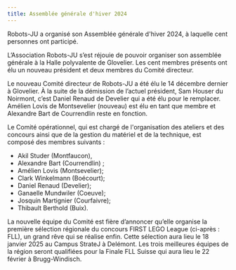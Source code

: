 ```yaml
---
title: Assemblée générale d'hiver 2024
---
```


Robots-JU a organisé son Assemblée générale d'hiver 2024, à laquelle cent personnes ont participé.

<!--more-->

L’Association Robots-JU s’est réjouie de pouvoir organiser son assemblée générale à la Halle polyvalente de Glovelier.
Les cent membres présents ont élu un nouveau président et deux membres du Comité directeur.

Le nouveau Comité directeur de Robots-JU a été élu le 14 décembre dernier à Glovelier.
À la suite de la démission de l’actuel président, Sam Houser du Noirmont, c’est Daniel Renaud de Develier qui a été élu pour le remplacer. Amélien Lovis de Montsevelier (nouveau) est élu en tant que membre et Alexandre Bart de Courrendlin reste en fonction.

Le Comité opérationnel, qui est chargé de l'organisation des ateliers et des concours ainsi que de la gestion du matériel et de la technique, est composé des membres suivants :
- Akil Studer (Montfaucon),
- Alexandre Bart (Courrendlin) ;
- Amélien Lovis (Montsevelier);
- Clark Winkelmann (Boécourt);
- Daniel Renaud (Develier);
- Ganaelle Mundwiler (Coeuve);
- Josquin Martignier (Courfaivre);
- Thibault Berthold (Buix).

La nouvelle équipe du Comité est fière d’annoncer qu’elle organise la première sélection régionale du concours FIRST LEGO League (ci-après : FLL), un grand rêve qui se réalise enfin. Cette sélection aura lieu le 18 janvier 2025 au Campus StrateJ à Delémont. Les trois meilleures équipes de la région seront qualifiées pour la Finale FLL Suisse qui aura lieu le 22 février à Brugg-Windisch.

